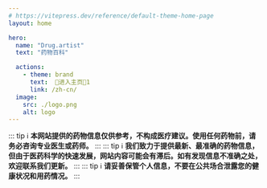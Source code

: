 ```yaml
---
# https://vitepress.dev/reference/default-theme-home-page
layout: home

hero:
  name: "Drug.artist"
  text: "药物百科"

  actions:
    - theme: brand
      text:  💜进入主页💜1
      link: /zh-cn/
  image:
    src: ./logo.png
    alt: logo
---
```


<script setup>
import { HomeContent } from '@project-trans/vitepress-theme-project-trans/components'
</script>

<HomeContent>


::: tip ℹ️
**本网站提供的药物信息仅供参考，不构成医疗建议。使用任何药物前，请务必咨询专业医生或药师。**
:::
::: tip ℹ️
**我们致力于提供最新、最准确的药物信息，但由于医药科学的快速发展，网站内容可能会有滞后。如有发现信息不准确之处，欢迎联系我们更新。**
:::
::: tip ℹ️
**请妥善保管个人信息，不要在公共场合泄露您的健康状况和用药情况。**
:::


</HomeContent>
